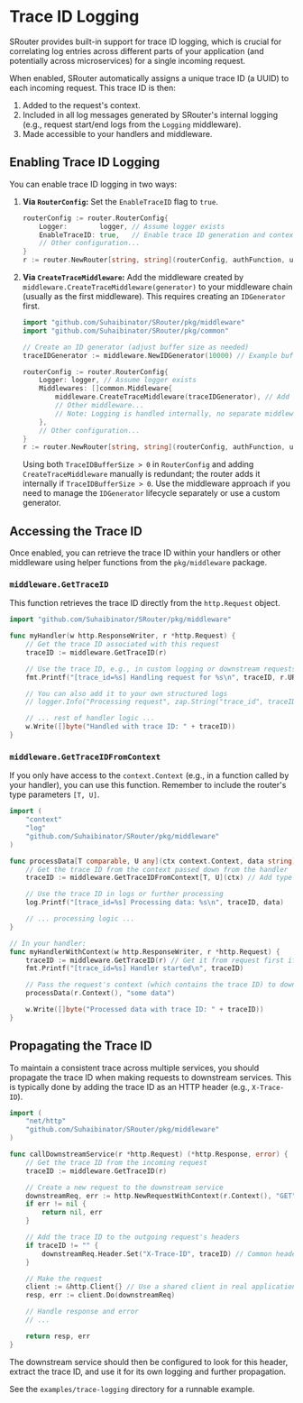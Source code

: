 # Trace ID Logging

SRouter provides built-in support for trace ID logging, which is crucial for correlating log entries across different parts of your application (and potentially across microservices) for a single incoming request.

When enabled, SRouter automatically assigns a unique trace ID (a UUID) to each incoming request. This trace ID is then:

1.  Added to the request's context.
2.  Included in all log messages generated by SRouter's internal logging (e.g., request start/end logs from the `Logging` middleware).
3.  Made accessible to your handlers and middleware.

## Enabling Trace ID Logging

You can enable trace ID logging in two ways:

1.  **Via `RouterConfig`:** Set the `EnableTraceID` flag to `true`.

    ```go
    routerConfig := router.RouterConfig{
        Logger:        logger, // Assume logger exists
        EnableTraceID: true,   // Enable trace ID generation and context injection
        // Other configuration...
    }
    r := router.NewRouter[string, string](routerConfig, authFunction, userIdFromUserFunction) // Assume auth funcs exist
    ```

2.  **Via `CreateTraceMiddleware`:** Add the middleware created by `middleware.CreateTraceMiddleware(generator)` to your middleware chain (usually as the first middleware). This requires creating an `IDGenerator` first.

    ```go
    import "github.com/Suhaibinator/SRouter/pkg/middleware"
    import "github.com/Suhaibinator/SRouter/pkg/common"

    // Create an ID generator (adjust buffer size as needed)
    traceIDGenerator := middleware.NewIDGenerator(10000) // Example buffer size

    routerConfig := router.RouterConfig{
        Logger: logger, // Assume logger exists
        Middlewares: []common.Middleware{
            middleware.CreateTraceMiddleware(traceIDGenerator), // Add trace middleware
            // Other middleware...
            // Note: Logging is handled internally, no separate middleware.Logging needed here
        },
        // Other configuration...
    }
    r := router.NewRouter[string, string](routerConfig, authFunction, userIdFromUserFunction) // Assume auth funcs exist
    ```

    Using both `TraceIDBufferSize > 0` in `RouterConfig` and adding `CreateTraceMiddleware` manually is redundant; the router adds it internally if `TraceIDBufferSize > 0`. Use the middleware approach if you need to manage the `IDGenerator` lifecycle separately or use a custom generator.

## Accessing the Trace ID

Once enabled, you can retrieve the trace ID within your handlers or other middleware using helper functions from the `pkg/middleware` package.

### `middleware.GetTraceID`

This function retrieves the trace ID directly from the `http.Request` object.

```go
import "github.com/Suhaibinator/SRouter/pkg/middleware"

func myHandler(w http.ResponseWriter, r *http.Request) {
    // Get the trace ID associated with this request
    traceID := middleware.GetTraceID(r)

    // Use the trace ID, e.g., in custom logging or downstream requests
    fmt.Printf("[trace_id=%s] Handling request for %s\n", traceID, r.URL.Path)

    // You can also add it to your own structured logs
    // logger.Info("Processing request", zap.String("trace_id", traceID), ...)

    // ... rest of handler logic ...
    w.Write([]byte("Handled with trace ID: " + traceID))
}
```

### `middleware.GetTraceIDFromContext`

If you only have access to the `context.Context` (e.g., in a function called by your handler), you can use this function. Remember to include the router's type parameters `[T, U]`.

```go
import (
    "context"
    "log"
    "github.com/Suhaibinator/SRouter/pkg/middleware"
)

func processData[T comparable, U any](ctx context.Context, data string) { // Example making func generic
    // Get the trace ID from the context passed down from the handler
    traceID := middleware.GetTraceIDFromContext[T, U](ctx) // Add type params

    // Use the trace ID in logs or further processing
    log.Printf("[trace_id=%s] Processing data: %s\n", traceID, data)

    // ... processing logic ...
}

// In your handler:
func myHandlerWithContext(w http.ResponseWriter, r *http.Request) {
    traceID := middleware.GetTraceID(r) // Get it from request first if needed
    fmt.Printf("[trace_id=%s] Handler started\n", traceID)

    // Pass the request's context (which contains the trace ID) to downstream functions
    processData(r.Context(), "some data")

    w.Write([]byte("Processed data with trace ID: " + traceID))
}

```

## Propagating the Trace ID

To maintain a consistent trace across multiple services, you should propagate the trace ID when making requests to downstream services. This is typically done by adding the trace ID as an HTTP header (e.g., `X-Trace-ID`).

```go
import (
    "net/http"
    "github.com/Suhaibinator/SRouter/pkg/middleware"
)

func callDownstreamService(r *http.Request) (*http.Response, error) {
    // Get the trace ID from the incoming request
    traceID := middleware.GetTraceID(r)

    // Create a new request to the downstream service
    downstreamReq, err := http.NewRequestWithContext(r.Context(), "GET", "http://downstream-service/api/data", nil)
    if err != nil {
        return nil, err
    }

    // Add the trace ID to the outgoing request's headers
    if traceID != "" {
        downstreamReq.Header.Set("X-Trace-ID", traceID) // Common header name
    }

    // Make the request
    client := &http.Client{} // Use a shared client in real applications
    resp, err := client.Do(downstreamReq)

    // Handle response and error
    // ...

    return resp, err
}
```

The downstream service should then be configured to look for this header, extract the trace ID, and use it for its own logging and further propagation.

See the `examples/trace-logging` directory for a runnable example.
